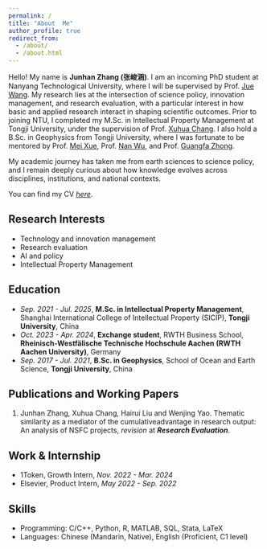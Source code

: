 ```yaml
---
permalink: /
title: "About  Me"
author_profile: true
redirect_from: 
  - /about/
  - /about.html
---
```

Hello! My name is **Junhan Zhang (张峻涵)**. I am an incoming PhD student at Nanyang Technological University, where I will be supervised by Prof. [Jue Wang](https://dr.ntu.edu.sg/entities/person/Wang-Jue). My research lies at the intersection of science policy, innovation management, and research evaluation, with a particular interest in how basic and applied research interact in shaping scientific outcomes. Prior to joining NTU, I completed my M.Sc. in Intellectual Property Management at Tongji University, under the supervision of Prof. [Xuhua Chang](https://sicip.tongji.edu.cn/13/dc/c13550a136156/page.htm). I also hold a B.Sc. in Geophysics from Tongji University, where I was fortunate to be mentored by Prof. [Mei Xue](https://mgg.tongji.edu.cn/25/ac/c22875a206252/page.htm), Prof. [Nan Wu](https://mgg.tongji.edu.cn/25/a8/c22871a206248/page.htm), and Prof. [Guangfa Zhong](https://ocean.tongji.edu.cn/space/gfz/).

My academic journey has taken me from earth sciences to science policy, and I remain deeply curious about how knowledge evolves across disciplines, institutions, and national contexts.

You can find my CV [*here*](../files/Junhan_Zhang_CV_2025.pdf).

## Research Interests

- Technology and innovation management
- Research evaluation
- AI and policy
- Intellectual Property Management

## Education

- *Sep. 2021 - Jul. 2025*, **M.Sc. in Intellectual Property Management**, Shanghai International College of Intellectual Property (SICIP), **Tongji University**, China
- *Oct. 2023 - Apr. 2024*, **Exchange student**, RWTH Business School, **Rheinisch-Westfälische Technische Hochschule Aachen (RWTH Aachen University)**, Germany
- *Sep. 2017 - Jul. 2021*, **B.Sc. in Geophysics**, School of Ocean and Earth Science, **Tongji University**, China

## Publications and Working Papers

1. Junhan Zhang, Xuhua Chang, Hairui Liu and Wenjing Yao. Thematic similarity as a mediator of the cumulativeadvantage in research output: An analysis of NSFC projects, *revision* at ***Research Evaluation***.

## Work & Internship

* 1Token, Growth Intern, *Nov. 2022 - Mar. 2024*
* Elsevier, Product Intern, *May 2022 - Sep. 2022*

## Skills

- Programming: C/C++, Python, R, MATLAB, SQL, Stata, LaTeX
- Languages: Chinese (Mandarin, Native), English (Proficient, C1 level)
